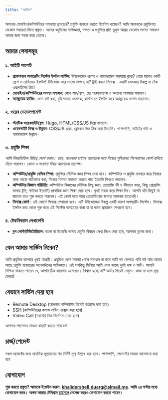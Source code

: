 ```yaml
---
title: "সার্ভিস"
---
```

আপনার মোবাইল/কম্পিউটারে সমস্যায় ভুগছেন? প্রযুক্তি ব্যবহার করতে হিমশিম খাচ্ছেন?  আমি আপনাকে প্রযুক্তিগত যেকোন সহায়তা দিতে প্রস্তুত। আমার বহুদিনের অভিজ্ঞতা, দক্ষতা ও প্রযুক্তির প্রতি তুমুল আগ্রহ যেকোন সমস্যা সমাধান আমার জন্য সহজ করে তোলে।

## **আমার সেবাসমূহ**  
### **১. আইটি সাপোর্ট**  
- **প্রফেশনাল অপারেটিং সিস্টেম ইন্সটল সার্ভিস**: উইন্ডোজের ক্র্যাশ ও পারফরমেন্স সমস্যায় ক্লান্ত? পেয়ে যাবেন একটি ফ্রেশ ও রেডিমেড ইন্সটল! উইন্ডোজ আর ভালো লাগছে না? ট্রাই করুন লিনাক্স - একটি চমৎকার বিকল্প যা টেক এক্সপার্টদের প্রিয়!
- **মোবাইল/কম্পিউটারের সমস্যা সমাধান**: ফোন হ্যাং/ল্যাগ, স্লো পারফরম্যান্স ও অন্যান্য সমস্যার সমাধান। 
- **অ্যান্ড্রয়েড হ্যাকিং**: ফোন রুট করা, বুটলোডার আনলক, কাস্টম রম ইন্সটল করে অ্যান্ড্রয়েড ভার্সন বাড়ানো।

### **২. ওয়েব ডেভেলপমেন্ট**  
- **স্ট্যাটিক ওয়েবসাইট/ব্লগ**: Hugo, HTML/CSS/JS দিয়ে বানানো।
- **ওয়েবসাইট ফিক্স ও উন্নয়ন**: CSS/JS এরর, ব্রোকেন লিঙ্ক ঠিক করা ইত্যাদি। পাশাপাশি, সাইটের গতি ও পারফরমেন্স উন্নয়ন। 

### **৩. প্রযুক্তি শিক্ষা**
_আমি বিষয়ভিত্তিক বিভিন্ন কোর্স করাব। তবে, আপনারা চাইলে আলোচনা করে নিজের সুবিধামত সিলেবাসের কোর্স বানিয়ে নিতে পারবেন। বেতন ও অন্যান্য বিষয় আলোচনা সাপেক্ষ।_

- **কম্পিউটার/প্রযুক্তি বেসিক শিক্ষা**: প্রযুক্তির মৌলিক জ্ঞান শিক্ষা দেয়া হবে। কম্পিউটার ও প্রযুক্তি ব্যবহার করে নিজের কাজ আরো স্মার্টভাবে করা, নিজের সমস্যা সমাধান করতে পারা ইত্যাদি শিখতে পারবেন।
- **কম্পিউটার বিজ্ঞান পরিচিতি**: কম্পিউটার বিজ্ঞানের মৌলিক কিছু জ্ঞান, প্রোগ্রামিং কী ও কীভাবে করে, কিছু প্রোগ্রামিং ভাষার (সি, পাইথন ইত্যাদি) প্রাথমিক জ্ঞান শিক্ষা দেয়া হবে। খুবই সহজ করে শিক্ষা দিব। আপনি যদি কিছুই না জানেন তাও শুরু করতে পারবেন। এই কোর্স হতে পারে প্রোগ্রামিংয়ের জগতে আপনার হাতেখড়ি।
- **লিনাক্স  কোর্স** : এই কোর্সে লিনাক্স শেখানো হবে। এটি উইন্ডোজের বিকল্প একটি দারুণ অপারেটিং সিস্টেম। লিনাক্স ইন্সটল করা থেকে শুরু করে এই সিস্টেম ব্যবহারের জন্য যা যা জানা প্রয়োজন শেখানো হবে। 

### **৪. টেকনিক্যাল লেখালেখি**  
- **ব্লগ পোস্ট/টিউটোরিয়াল**: বাংলা বা ইংরেজি ভাষায় প্রযুক্তি বিষয়ক লেখা লিখে দেয়া হবে, আপনার ব্লগের জন্য।

## কেন আমার সার্ভিস নিবেন?
আমি প্রযুক্তির ব্যাপারে খুবই আগ্রহী। প্রযুক্তির কোন সমস্যা পেলে সমাধান না করে আমি দম ফেলতে পারি না! আর আমার আছে প্রযুক্তি ব্যবহারের অনেকদিনের অভিজ্ঞতা। এই সবকিছু মিলিয়ে আমি এসব কাজে খুবই দক্ষ ও স্মার্ট। আপনি নিশ্চিন্ত থাকতে পারেন যে, আপনি ঠিক জায়গায় এসেছেন। বিশ্বাস হচ্ছে না? অর্ডার দিয়েই দেখুন। কাজ না হলে মূল্য ফেরত!

## যেভাবে সার্ভিস দেয়া হবে
- Remote Desktop (আপনার কম্পিউটার রিমোট কন্ট্রোল করা হবে)
- SSH (কম্পিউটারের কমান্ড লাইন এক্সেস করা হবে)
- Video Call (সরাসরি দিক নির্দেশনা দেয়া হবে)

আপনার পছন্দমত মাধ্যম বাছাই করতে পারবেন!

## চার্জ/পেমেন্ট
সকল প্রজেক্টের জন্য প্রাথমিক মূল্যায়নের পর নির্দিষ্ট মূল্য উল্লেখ করা হবে। পাশাপাশি, পেমেন্টের মাধ্যম আলোচনা করা হবে

## যোগাযোগ
__শুরু করতে প্রস্তুত? আমাকে ইমেইল করুন: [khalidershell.duarg@slmail.me](mailto:khalidershell.duarg@slmail.me). আমি ২৪ ঘণ্টার মধ্যে যোগাযোগ করব। অথবা আমার টেলিগ্রাম [চ্যানেলে](https://t.me/khalidershell) মেসেজ করেও যোগাযোগ করতে পারেন।__